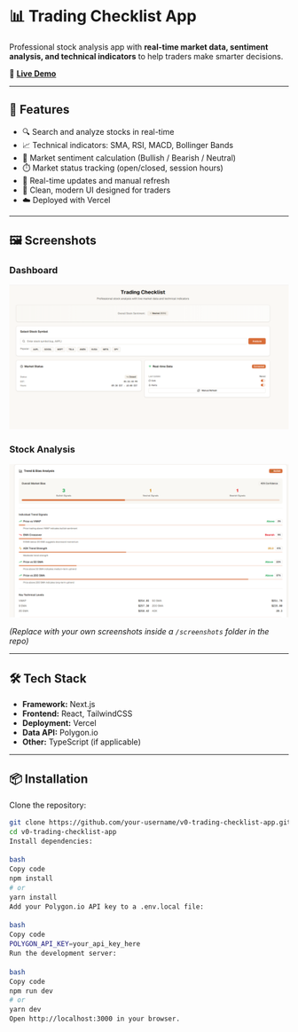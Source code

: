 # 📊 Trading Checklist App

Professional stock analysis app with **real-time market data, sentiment analysis, and technical indicators** to help traders make smarter decisions.  

🔗 **[Live Demo](https://tradingcheatcode.vercel.app/)**  

---

## 🚀 Features
- 🔍 Search and analyze stocks in real-time  
- 📈 Technical indicators: SMA, RSI, MACD, Bollinger Bands  
- 📰 Market sentiment calculation (Bullish / Bearish / Neutral)  
- ⏱️ Market status tracking (open/closed, session hours)  
- 🔄 Real-time updates and manual refresh  
- 🎨 Clean, modern UI designed for traders  
- ☁️ Deployed with Vercel  

---

## 🖼️ Screenshots

### Dashboard  
![Trading Checklist Dashboard](./screenshots/dashboard.png)

### Stock Analysis  
![Stock Analysis Example](./screenshots/analysis.png)

*(Replace with your own screenshots inside a `/screenshots` folder in the repo)*  

---

## 🛠️ Tech Stack
- **Framework:** Next.js  
- **Frontend:** React, TailwindCSS  
- **Deployment:** Vercel  
- **Data API:** Polygon.io  
- **Other:** TypeScript (if applicable)  

---

## 📦 Installation

Clone the repository:
```bash
git clone https://github.com/your-username/v0-trading-checklist-app.git
cd v0-trading-checklist-app
Install dependencies:

bash
Copy code
npm install
# or
yarn install
Add your Polygon.io API key to a .env.local file:

bash
Copy code
POLYGON_API_KEY=your_api_key_here
Run the development server:

bash
Copy code
npm run dev
# or
yarn dev
Open http://localhost:3000 in your browser.
